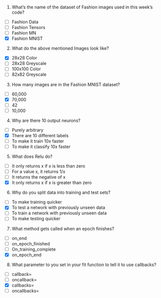 1. What’s the name of the dataset of Fashion images used in this week’s code?
- [ ] Fashion Data
- [ ] Fashion Tensors
- [ ] Fashion MN
- [x] Fashion MNIST

2. What do the above mentioned Images look like?
- [x] 28x28 Color
- [ ] 28x28 Greyscale
- [ ] 100x100 Color
- [ ] 82x82 Greyscale

3. How many images are in the Fashion MNIST dataset?
- [ ] 60,000
- [x] 70,000
- [ ] 42
- [ ] 10,000

4. Why are there 10 output neurons?
- [ ] Purely arbitrary
- [x] There are 10 different labels
- [ ] To make it train 10x faster
- [ ] To make it classify 10x faster

5. What does Relu do?
- [ ] It only returns x if x is less than zero
- [ ] For a value x, it returns 1/x
- [ ] It returns the negative of x
- [x] It only returns x if x is greater than zero

6. Why do you split data into training and test sets?
- [ ] To make training quicker
- [x] To test a network with previously unseen data
- [ ] To train a network with previously unseen data
- [ ] To make testing quicker

7. What method gets called when an epoch finishes?
- [ ] on_end
- [ ] on_epoch_finished
- [ ] On_training_complete
- [x] on_epoch_end

8. What parameter to you set in your fit function to tell it to use callbacks?
- [ ] callback=
- [ ] oncallback=
- [x] callbacks=
- [ ] oncallbacks=